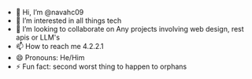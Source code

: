 - 👋 Hi, I’m @navahc09
- 👀 I’m interested in all things tech
- 💞️ I’m looking to collaborate on Any projects involving web design, rest apis or LLM's
- 📫 How to reach me 4.2.2.1
- 😄 Pronouns: He/Him
- ⚡ Fun fact: second worst thing to happen to orphans

<!---
navahc09/navahc09 is a ✨ special ✨ repository because its `README.md` (this file) appears on your GitHub profile.
You can click the Preview link to take a look at your changes.
--->
